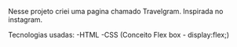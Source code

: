 Nesse projeto criei uma pagina chamado Travelgram.
Inspirada no instagram.

Tecnologias usadas:
-HTML
-CSS (Conceito Flex box - display:flex;)